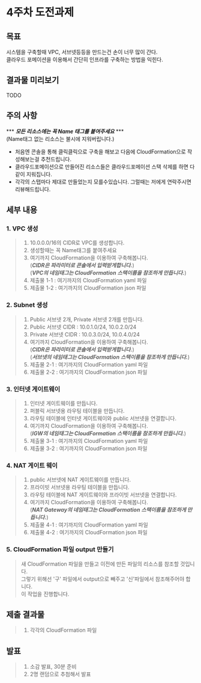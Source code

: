 # 4주차 도전과제

## 목표
시스템을 구축할때 VPC, 서브넷등등을 만드는건 손이 너무 많이 간다.   
클라우드 포메이션을 이용해서 간단히 인프라를 구축하는 방법을 익힌다.


## 결과물 미리보기
TODO

## 주의 사항

*** ***모든 리소스에는 꼭 Name 태그를 붙여주세요*** ***   
(Name태그 없는 리소스는 불시에 지워버립니다.)

* 처음엔 콘솔을 통해 클릭클릭으로 구축을 해보고 다음에 CloudFormation으로 작성해보는걸 추천드립니다.
* 클라우드포메이션으로 만들어진 리소스들은 클라우드포메이션 스택 삭제를 하면 다같이 지워집니다.
* 각각의 스탭마다 제대로 만들었는지 모를수있습니다. 그럴때는 저에게 연락주시면 리뷰해드립니다.

## 세부 내용

### 1. VPC 생성
> 1. 10.0.0.0/16의 CIDR로 VPC를 생성합니다. 
> 2. 생성할때는 꼭 Name태그를 붙여주세요
> 3. 여기까지 CloudFormation을 이용하여 구축해봅니다.   
>  (***CIDR은 파라미터로 콘솔에서 입력받게합니다.***)   
>  (***VPC의 네임태그는 CloudFormation 스택이름을 참조하게 만듭니다.***)
> 4. 제출물 1-1 : 여기까지의 CloudFormation yaml 파일 
> 5. 제출물 1-2 : 여기까지의 CloudFormation json 파일

### 2. Subnet 생성
> 1. Public 서브넷 2개, Private 서브넷 2개를 만듭니다.
> 2. Public 서브넷 CIDR : 10.0.1.0/24, 10.0.2.0/24 
> 3. Private 서브넷 CIDR : 10.0.3.0/24, 10.0.4.0/24 
> 4. 여기까지 CloudFormation을 이용하여 구축해봅니다.   
>  (***CIDR은 파라미터로 콘솔에서 입력받게합니다.***)   
>  (***서브넷의 네임태그는 CloudFormation 스택이름을 참조하게 만듭니다.***)
> 5. 제출물 2-1 : 여기까지의 CloudFormation yaml 파일
> 6. 제출물 2-2 : 여기까지의 CloudFormation json 파일

### 3. 인터넷 게이트웨이
> 1. 인터넷 게이트웨이를 만듭니다.
> 2. 퍼블릭 서브넷용 라우팅 테이블을 만듭니다.
> 3. 라우팅 테이블에 인터넷 게이트웨이와 public 서브넷을 연결합니다.
> 4. 여기까지 CloudFormation을 이용하여 구축해봅니다.    
>  (***IGW의 네임태그는 CloudFormation 스택이름을 참조하게 만듭니다.***)
> 5. 제출물 3-1 : 여기까지의 CloudFormation yaml 파일
> 6. 제출물 3-2 : 여기까지의 CloudFormation json 파일


### 4. NAT 게이트 웨이
> 1. public 서브넷에 NAT 게이트웨이를 만듭니다.
> 2. 프라이빗 서브넷용 라우팅 테이블을 만듭니다.
> 3. 라우팅 테이블에 NAT 게이트웨이와 프라이빗 서브넷을 연결합니다.
> 4. 여기까지 CloudFormation을 이용하여 구축해봅니다.   
>  (***NAT Gateway의 네임태그는 CloudFormation 스택이름을 참조하게 만듭니다.***)
> 5. 제출물 4-1 : 여기까지의 CloudFormation yaml 파일
> 6. 제출물 4-2 : 여기까지의 CloudFormation json 파일

### 5. CloudFormation 파일 output 만들기
> 새 CloudFormation 파일을 만들고 이전에 만든 파일의 리소스를 참조할 것입니다.   
> 그렇기 위해선 '구' 파일에서 output으로 빼주고 '신'파일에서 참조해주어야 합니다.   
> 이 작업을 진행합니다.


## 제출 결과물
> 1. 각각의 CloudFormation 파일

## 발표
> 1. 소감 발표, 30분 준비
> 2. 2명 랜덤으로 추첨해서 발표
